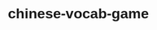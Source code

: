 # chinese-vocab-game
<!DOCTYPE html>
<html lang="zh-CN">
<head>
    <meta charset="UTF-8">
    <meta name="viewport" content="width=device-width, initial-scale=1.0">
    <title>中文词汇闯关王 - 汉语教学游戏</title>
    <style>
        * {
            margin: 0;
            padding: 0;
            box-sizing: border-box;
            font-family: 'Microsoft YaHei', sans-serif;
        }
        
        body {
            background: linear-gradient(135deg, #6a11cb 0%, #2575fc 100%);
            min-height: 100vh;
            display: flex;
            justify-content: center;
            align-items: center;
            padding: 20px;
        }
        
        .container {
            background: rgba(255, 255, 255, 0.93);
            width: 95%;
            max-width: 900px;
            border-radius: 20px;
            box-shadow: 0 15px 35px rgba(0, 0, 0, 0.25);
            overflow: hidden;
            position: relative;
        }
        
        .header {
            background: linear-gradient(to right, #ff416c, #ff4b2b);
            color: white;
            padding: 20px 0;
            text-align: center;
            position: relative;
        }
        
        .header h1 {
            font-size: 2.6rem;
            margin-bottom: 5px;
            text-shadow: 2px 2px 4px rgba(0, 0, 0, 0.3);
            letter-spacing: 1px;
        }
        
        .level-display {
            background: rgba(255, 255, 255, 0.3);
            padding: 8px 20px;
            border-radius: 50px;
            font-size: 1.1rem;
            font-weight: bold;
            width: fit-content;
            margin: 0 auto;
            backdrop-filter: blur(5px);
        }
        
        .game-info {
            display: grid;
            grid-template-columns: repeat(3, 1fr);
            background: #f8f9fa;
            padding: 15px;
            border-bottom: 1px solid #e9ecef;
        }
        
        .info-box {
            text-align: center;
            padding: 10px;
        }
        
        .info-label {
            color: #6c757d;
            font-size: 0.95rem;
            margin-bottom: 5px;
        }
        
        .info-value {
            font-size: 1.8rem;
            font-weight: 700;
            color: #1e88e5;
        }
        
        .game-area {
            padding: 25px;
            transition: all 0.4s;
        }
        
        .question-container {
            text-align: center;
            margin-bottom: 30px;
            min-height: 100px;
            display: flex;
            flex-direction: column;
            justify-content: center;
        }
        
        #question-area {
            font-size: 2.3rem;
            color: #212529;
            font-weight: 600;
            padding: 15px;
            margin: 10px 0;
            border-radius: 12px;
            background: #f8f9fa;
        }
        
        .emoji-large {
            font-size: 4rem;
            margin: 15px 0;
        }
        
        #options-container {
            display: grid;
            grid-template-columns: repeat(3, 1fr);
            gap: 18px;
            margin: 20px 0;
        }
        
        .option {
            background: #1e88e5;
            color: white;
            padding: 25px 10px;
            border-radius: 15px;
            font-size: 1.5rem;
            text-align: center;
            cursor: pointer;
            transition: all 0.3s;
            box-shadow: 0 5px 15px rgba(33, 136, 229, 0.4);
            border: 3px solid transparent;
            user-select: none;
        }
        
        .option:hover {
            transform: translateY(-5px);
            background: #42a5f5;
            box-shadow: 0 8px 20px rgba(33, 136, 229, 0.6);
        }
        
        .option.selected {
            transform: scale(1.05);
            background: #ffee58;
            color: #333;
            box-shadow: 0 8px 20px rgba(255, 213, 79, 0.6);
        }
        
        .option.correct {
            background: #66bb6a;
            box-shadow: 0 5px 15px rgba(102, 187, 106, 0.6);
            border-color: #388e3c;
        }
        
        .option.incorrect {
            background: #ef5350;
            box-shadow: 0 5px 15px rgba(239, 83, 80, 0.4);
            border-color: #d32f2f;
        }
        
        .progress-container {
            background: #e9ecef;
            height: 15px;
            border-radius: 10px;
            overflow: hidden;
            margin: 30px 0 20px;
        }
        
        #progress-bar {
            height: 100%;
            background: linear-gradient(to right, #4caf50, #8bc34a);
            width: 0%;
            transition: width 0.6s ease-in-out;
        }
        
        .controls {
            display: flex;
            justify-content: center;
            gap: 20px;
            padding: 15px;
            flex-wrap: wrap;
        }
        
        .game-btn {
            padding: 14px 32px;
            border: none;
            border-radius: 50px;
            font-size: 1.1rem;
            font-weight: bold;
            cursor: pointer;
            transition: all 0.3s;
            box-shadow: 0 5px 15px rgba(0, 0, 0, 0.1);
            min-width: 150px;
        }
        
        #hint-btn {
            background: #ffca28;
            color: #212529;
        }
        
        #hint-btn:hover {
            background: #ffd54f;
        }
        
        #submit-btn {
            background: #1e88e5;
            color: white;
        }
        
        #submit-btn:hover {
            background: #42a5f5;
        }
        
        #next-btn {
            background: #66bb6a;
            color: white;
            display: none;
        }
        
        #next-btn:hover {
            background: #81c784;
        }
        
        .hint-display {
            background: #fff8e1;
            border-left: 5px solid #ffca28;
            border-radius: 8px;
            padding: 15px;
            margin: 20px 0;
            text-align: center;
            font-size: 1.2rem;
            color: #5d4037;
            display: none;
            animation: fadeIn 0.5s;
        }
        
        .feedback-popup {
            position: fixed;
            top: 0;
            left: 0;
            right: 0;
            bottom: 0;
            background: rgba(0, 0, 0, 0.7);
            display: flex;
            justify-content: center;
            align-items: center;
            z-index: 1000;
            opacity: 0;
            pointer-events: none;
            transition: opacity 0.4s;
        }
        
        .feedback-content {
            background: white;
            padding: 40px;
            border-radius: 20px;
            text-align: center;
            max-width: 500px;
            width: 90%;
            transform: scale(0.8);
            transition: transform 0.4s;
        }
        
        .feedback-popup.active {
            opacity: 1;
            pointer-events: all;
        }
        
        .feedback-popup.active .feedback-content {
            transform: scale(1);
        }
        
        .feedback-title {
            font-size: 2.8rem;
            margin-bottom: 20px;
            color: #333;
        }
        
        .feedback-score {
            font-size: 3.5rem;
            color: #1e88e5;
            margin: 25px 0;
            font-weight: 700;
            text-shadow: 2px 2px 4px rgba(0,0,0,0.1);
        }
        
        .feedback-message {
            font-size: 1.3rem;
            color: #555;
            margin-bottom: 25px;
        }
        
        #restart-btn {
            background: #ff7043;
            color: white;
            padding: 14px 40px;
            font-size: 1.2rem;
            border-radius: 50px;
            border: none;
            cursor: pointer;
            transition: all 0.3s;
            box-shadow: 0 5px 15px rgba(255, 112, 67, 0.4);
        }
        
        #restart-btn:hover {
            background: #ff8a65;
            transform: translateY(-3px);
        }
        
        .design-section {
            padding: 25px;
            background: #f8f9fa;
            border-top: 2px dashed #dee2e6;
            margin-top: 20px;
            display: none;
        }
        
        .section-title {
            color: #1e88e5;
            font-size: 1.8rem;
            margin-bottom: 20px;
            text-align: center;
        }
        
        .section-content {
            line-height: 1.8;
            color: #495057;
        }
        
        @keyframes fadeIn {
            from { opacity: 0; }
            to { opacity: 1; }
        }
        
        @media (max-width: 768px) {
            #options-container {
                grid-template-columns: repeat(2, 1fr);
            }
            
            .header h1 {
                font-size: 2rem;
            }
            
            #question-area {
                font-size: 1.8rem;
            }
            
            .option {
                padding: 18px 8px;
                font-size: 1.3rem;
            }
        }
        
        @media (max-width: 480px) {
            #options-container {
                grid-template-columns: 1fr;
            }
            
            .info-value {
                font-size: 1.5rem;
            }
            
            .game-btn {
                min-width: 120px;
                padding: 12px 20px;
            }
        }
    </style>
</head>
<body>
    <div class="container">
        <div class="header">
            <h1>中文词汇闯关王</h1>
            <div class="level-display">基础关卡</div>
        </div>
        
        <div class="game-info">
            <div class="info-box">
                <div class="info-label">当前得分</div>
                <div id="score" class="info-value">0</div>
            </div>
            <div class="info-box">
                <div class="info-label">剩余时间</div>
                <div id="timer" class="info-value">60</div>
            </div>
            <div class="info-box">
                <div class="info-label">问题进度</div>
                <div id="current" class="info-value">1/10</div>
            </div>
        </div>
        
        <div class="game-area">
            <div class="progress-container">
                <div id="progress-bar"></div>
            </div>
            
            <div class="question-container">
                <div id="question-area">请选择与"苹果"对应的拼音</div>
                <div class="emoji-large" id="emoji-area" style="display:none;"></div>
            </div>
            
            <div class="hint-display" id="hint-display">提示：这是一种常见的水果</div>
            
            <div id="options-container">
                <!-- 选项会通过JavaScript动态生成 -->
            </div>
            
            <div class="controls">
                <button class="game-btn" id="hint-btn">提示</button>
                <button class="game-btn" id="submit-btn">提交答案</button>
                <button class="game-btn" id="next-btn">下一题</button>
            </div>
        </div>
        
        <div class="design-section" id="design-section">
            <h2 class="section-title">游戏设计思路与教学应用</h2>
            <div class="section-content">
                <p><strong>1. 教育理论基础：</strong>游戏设计融合了建构主义学习理论，通过情境创设和问题解决促进主动学习；基于输入假说(Comprehensible Input)原则，确保语言输入的可理解性；遵循认知负荷理论，控制信息呈现方式以优化学习效果。</p>
                
                <p><strong>2. 游戏机制设计：</strong>采用多元答题模式，包含拼音配对、英汉翻译和图片识别三种游戏形式，确保词汇学习的多维认知。游戏设计了即时反馈系统，对正确和错误答案提供视觉和分数反馈，强化学习效果。</p>
                
                <p><strong>3. 教学应用场景：</strong>本游戏适用于课堂词汇引入环节、课后复习阶段以及翻转课堂课前预习。教师可在多媒体教室组织小组竞赛，激发学习动机；学生可在移动端自主练习，平台将记录学习进度与错题情况。</p>
                
                <p><strong>4. 技术实现特点：</strong>采用响应式设计确保跨设备体验，使用JSON数据结构组织词汇库，通过本地存储记录学习进度。游戏界面遵循认知友好的配色方案与动画设计，平衡娱乐性与教育性。</p>
                
                <p><strong>5. 扩展方向：</strong>未来可加入语音识别实现发音练习，增加社交功能实现班级排名，开发关卡编辑工具让教师自定义内容，添加中国文化模块拓展学习维度。</p>
            </div>
        </div>
    </div>
    
    <div class="feedback-popup" id="feedback-popup">
        <div class="feedback-content">
            <h2 class="feedback-title">游戏结束!</h2>
            <div class="feedback-score" id="final-score">0</div>
            <div class="feedback-message">恭喜完成本次词汇挑战！</div>
            <button id="restart-btn">重新开始</button>
        </div>
    </div>

    <script>
        // 词汇数据库 (汉字, 拼音, 词性, 英文翻译, 图片)
        const vocabulary = [
            { chinese: "苹果", pinyin: "píng guǒ", type: "名词", en: "apple", image: "🍎", hint: "这是一种常见的水果"},
            { chinese: "书", pinyin: "shū", type: "名词", en: "book", image: "📖", hint: "阅读和学习的工具"},
            { chinese: "跑步", pinyin: "pǎo bù", type: "动词", en: "run", image: "🏃", hint: "一种有益健康的运动"},
            { chinese: "高兴", pinyin: "gāo xìng", type: "形容词", en: "happy", image: "😄", hint: "形容心情愉快的词语"},
            { chinese: "学校", pinyin: "xué xiào", type: "名词", en: "school", image: "🏫", hint: "学生学习知识的地方"},
            { chinese: "喝水", pinyin: "hē shuǐ", type: "动词", en: "drink water", image: "💧", hint: "日常必需的健康行为"},
            { chinese: "漂亮", pinyin: "piào liang", type: "形容词", en: "beautiful", image: "🌸", hint: "形容外观赏心悦目的词语"},
            { chinese: "电脑", pinyin: "diàn nǎo", type: "名词", en: "computer", image: "💻", hint: "现代工作学习的重要工具"},
            { chinese: "唱歌", pinyin: "chàng gē", type: "动词", en: "sing", image: "🎤", hint: "用声音表达音乐的行为"},
            { chinese: "好吃", pinyin: "hǎo chī", type: "形容词", en: "delicious", image: "😋", hint: "形容食物美味的词语"},
        ];
        
        // 游戏状态变量
        let currentQuestion = 0;
        let score = 0;
        let timeLeft = 60;
        let timer;
        let selectedOption = null;
        let questionsAnswered = 0;
        const maxQuestions = 10;
        
        // DOM元素
        const questionArea = document.getElementById('question-area');
        const emojiArea = document.getElementById('emoji-area');
        const optionsContainer = document.getElementById('options-container');
        const scoreDisplay = document.getElementById('score');
        const timerDisplay = document.getElementById('timer');
        const currentDisplay = document.getElementById('current');
        const progressBar = document.getElementById('progress-bar');
        const hintDisplay = document.getElementById('hint-display');
        const hintBtn = document.getElementById('hint-btn');
        const submitBtn = document.getElementById('submit-btn');
        const nextBtn = document.getElementById('next-btn');
        const feedbackPopup = document.getElementById('feedback-popup');
        const finalScore = document.getElementById('final-score');
        const restartBtn = document.getElementById('restart-btn');
        const designSection = document.getElementById('design-section');
        
        // 初始化游戏
        function initGame() {
            resetState();
            generateQuestion();
            startTimer();
            
            // 显示设计说明部分
            setTimeout(() => {
                designSection.style.display = 'block';
            }, 1000);
        }
        
        // 重置状态
        function resetState() {
            score = 0;
            timeLeft = 60;
            currentQuestion = 0;
            questionsAnswered = 0;
            selectedOption = null;
            scoreDisplay.textContent = score;
            timerDisplay.textContent = timeLeft;
            currentDisplay.textContent = `${questionsAnswered + 1}/${maxQuestions}`;
            progressBar.style.width = '0%';
            hintDisplay.style.display = 'none';
            submitBtn.style.display = 'inline-block';
            nextBtn.style.display = 'none';
            feedbackPopup.classList.remove('active');
            emojiArea.style.display = 'none';
            
            // 清空选项容器
            while (optionsContainer.firstChild) {
                optionsContainer.removeChild(optionsContainer.firstChild);
            }
        }
        
        // 生成题目
        function generateQuestion() {
            if (questionsAnswered >= maxQuestions || timeLeft <= 0) {
                endGame();
                return;
            }
            
            selectedOption = null;
            hintDisplay.style.display = 'none';
            submitBtn.style.display = 'inline-block';
            nextBtn.style.display = 'none';
            emojiArea.style.display = 'none';
            
            // 清空选项容器
            while (optionsContainer.firstChild) {
                optionsContainer.removeChild(optionsContainer.firstChild);
            }
            
            // 随机选择问题类型 (0: 选择拼音, 1: 选择英文, 2: 图片识别)
            const questionType = Math.floor(Math.random() * 3);
            const questionIndex = Math.floor(Math.random() * vocabulary.length);
            const correctItem = vocabulary[questionIndex];
            
            // 生成问题和选项
            let questionText = '';
            let correctAnswer = '';
            
            switch (questionType) {
                case 0: // 选择拼音
                    questionText = `请选择与"${correctItem.chinese}"对应的拼音`;
                    correctAnswer = correctItem.pinyin;
                    break;
                case 1: // 选择英文翻译
                    questionText = `请选择"${correctItem.chinese}"的英文翻译`;
                    correctAnswer = correctItem.en;
                    break;
                case 2: // 图片识别
                    questionText = `这个图标代表什么中文词语?`;
                    emojiArea.textContent = correctItem.image;
                    emojiArea.style.display = 'block';
                    correctAnswer = correctItem.chinese;
                    break;
            }
            
            questionArea.textContent = questionText;
            
            // 收集选项（包括正确答案）
            const options = [correctAnswer];
            while (options.length < 3) {
                const randomIndex = Math.floor(Math.random() * vocabulary.length);
                let randomOption;
                
                switch (questionType) {
                    case 0:
                        randomOption = vocabulary[randomIndex].pinyin;
                        break;
                    case 1:
                        randomOption = vocabulary[randomIndex].en;
                        break;
                    case 2:
                        randomOption = vocabulary[randomIndex].chinese;
                        break;
                }
                
                if (!options.includes(randomOption) && randomOption !== correctAnswer) {
                    options.push(randomOption);
                }
            }
            
            // 打乱选项顺序
            shuffleArray(options);
            
            // 创建选项按钮
            options.forEach((option, index) => {
                const optionElement = document.createElement('div');
                optionElement.className = 'option';
                optionElement.textContent = option;
                optionElement.dataset.value = option;
                
                optionElement.addEventListener('click', () => {
                    // 移除之前选择的任何选项的选中状态
                    document.querySelectorAll('.option').forEach(opt => {
                        opt.classList.remove('selected');
                    });
                    
                    // 添加当前选择的选项的选中状态
                    optionElement.classList.add('selected');
                    selectedOption = option;
                });
                
                optionsContainer.appendChild(optionElement);
            });
            
            // 更新进度
            currentDisplay.textContent = `${questionsAnswered + 1}/${maxQuestions}`;
            progressBar.style.width = `${(questionsAnswered / maxQuestions) * 100}%`;
        }
        
        // 检查答案
        function checkAnswer() {
            if (!selectedOption) {
                alert('请选择一个答案!');
                return;
            }
            
            submitBtn.style.display = 'none';
            nextBtn.style.display = 'inline-block';
            
            let correctAnswer;
            switch (true) {
                case questionArea.textContent.includes('拼音'):
                    const chineseChar = questionArea.textContent.split('"')[1];
                    correctAnswer = vocabulary.find(item => item.chinese === chineseChar).pinyin;
                    break;
                case questionArea.textContent.includes('英文翻译'):
                    const chineseWord = questionArea.textContent.split('"')[1];
                    correctAnswer = vocabulary.find(item => item.chinese === chineseWord).en;
                    break;
                case questionArea.textContent.includes('图标'):
                    const currentEmoji = emojiArea.textContent;
                    correctAnswer = vocabulary.find(item => item.image === currentEmoji).chinese;
                    break;
            }
            
            // 验证答案并更新UI
            const options = document.querySelectorAll('.option');
            let answeredCorrectly = false;
            
            options.forEach(option => {
                option.classList.remove('selected');
                option.style.pointerEvents = 'none'; // 禁用所有选项
                
                if (option.textContent === selectedOption) {
                    if (selectedOption === correctAnswer) {
                        option.classList.add('correct');
                        answeredCorrectly = true;
                    } else {
                        option.classList.add('incorrect');
                    }
                }
                
                // 高亮显示正确答案
                if (option.textContent === correctAnswer) {
                    option.classList.add('correct');
                }
            });
            
            if (answeredCorrectly) {
                score += 10;
                scoreDisplay.textContent = score;
                // 显示成功提示
                showFeedbackPopup(true);
            } else {
                // 显示错误提示
                showFeedbackPopup(false);
            }
            
            questionsAnswered++;
        }
        
        // 显示答题反馈
        function showFeedbackPopup(isCorrect) {
            const feedbackPopup = document.getElementById('feedback-popup');
            const feedbackTitle = document.querySelector('.feedback-title');
            const feedbackScore = document.querySelector('.feedback-score');
            const feedbackMessage = document.querySelector('.feedback-message');
            
            feedbackPopup.classList.add('active');
            
            if (isCorrect) {
                feedbackTitle.textContent = '回答正确!';
                feedbackTitle.style.color = '#4CAF50';
                feedbackScore.textContent = '+10分';
                feedbackScore.style.color = '#4CAF50';
                feedbackMessage.textContent = '太棒了！继续加油！';
            } else {
                feedbackTitle.textContent = '回答错误';
                feedbackTitle.style.color = '#F44336';
                feedbackScore.textContent = '+0分';
                feedbackScore.style.color = '#F44336';
                feedbackMessage.textContent = '别灰心，继续尝试！';
            }
            
            setTimeout(() => {
                feedbackPopup.classList.remove('active');
            }, 1500);
        }
        
        // 结束游戏
        function endGame() {
            clearInterval(timer);
            finalScore.textContent = score;
            feedbackPopup.classList.add('active');
            document.querySelector('.feedback-title').textContent = '游戏结束!';
            document.querySelector('.feedback-title').style.color = '#1E88E5';
            document.querySelector('.feedback-score').textContent = score;
            document.querySelector('.feedback-score').style.color = '#1E88E5';
            document.querySelector('.feedback-message').textContent = '恭喜完成本次词汇挑战！';
        }
        
        // 开始计时器
        function startTimer() {
            clearInterval(timer);
            timer = setInterval(() => {
                timeLeft--;
                timerDisplay.textContent = timeLeft;
                
                if (timeLeft <= 0) {
                    endGame();
                }
            }, 1000);
        }
        
        // 实用函数：打乱数组
        function shuffleArray(array) {
            for (let i = array.length - 1; i > 0; i--) {
                const j = Math.floor(Math.random() * (i + 1));
                [array[i], array[j]] = [array[j], array[i]];
            }
        }
        
        // 事件监听器
        submitBtn.addEventListener('click', checkAnswer);
        nextBtn.addEventListener('click', generateQuestion);
        
        hintBtn.addEventListener('click', () => {
            const currentQuestionText = questionArea.textContent;
            let currentHint = "";
            
            if (currentQuestionText.includes('拼音')) {
                const currentWord = currentQuestionText.split('"')[1];
                currentHint = vocabulary.find(item => item.chinese === currentWord).hint;
            } else if (currentQuestionText.includes('英文翻译')) {
                const currentWord = currentQuestionText.split('"')[1];
                currentHint = vocabulary.find(item => item.chinese === currentWord).hint;
            } else if (currentQuestionText.includes('图标')) {
                const currentEmoji = emojiArea.textContent;
                currentHint = vocabulary.find(item => item.image === currentEmoji).hint;
            }
            
            hintDisplay.textContent = `提示：${currentHint}`;
            hintDisplay.style.display = 'block';
        });
        
        restartBtn.addEventListener('click', () => {
            feedbackPopup.classList.remove('active');
            initGame();
        });
        
        // 初始化游戏
        window.onload = initGame;
    </script>
</body>
</html>
<!DOCTYPE html>
<html>
<body>
<a href="data:text/html;base64,你的Base64编码">点击全屏打开游戏</a>
</body>
</html>
